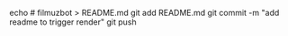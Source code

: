 echo # filmuzbot > README.md
git add README.md
git commit -m "add readme to trigger render"
git push
